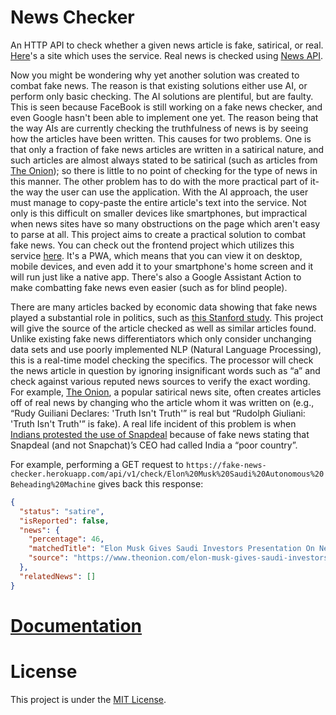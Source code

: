 # News Checker

An HTTP API to check whether a given news article is fake, satirical, or real. [Here](https://news-detector.netlify.com)'s a site which uses the service. Real news is checked using [News API](https://newsapi.org).

Now you might be wondering why yet another solution was created to combat fake news. The reason is that existing solutions either use AI, or perform only basic checking. The AI solutions are plentiful, but are faulty. This is seen because FaceBook is still working on a fake news checker, and even Google hasn't been able to implement one yet. The reason being that the way AIs are currently checking the truthfulness of news is by seeing how the articles have been written. This causes for two problems. One is that only a fraction of fake news articles are written in a satirical nature, and such articles are almost always stated to be satirical (such as articles from [The Onion](https://theonion.com)); so there is little to no point of checking for the type of news in this manner. The other problem has to do with the more practical part of it-the way the user can use the application. With the AI approach, the user must manage to copy-paste the entire article's text into the service. Not only is this difficult on smaller devices like smartphones, but impractical when news sites have so many obstructions on the page which aren't easy to parse at all. This project aims to create a practical solution to combat fake news. You can check out the frontend project which utilizes this service [here](https://news-detector.netlify.com). It's a PWA, which means that you can view it on desktop, mobile devices, and even add it to your smartphone's home screen and it will run just like a native app. There's also a Google Assistant Action to make combatting fake news even easier (such as for blind people).

There are many articles backed by economic data showing that fake news played a substantial role in politics, such as [this Stanford study](https://news.stanford.edu/2017/01/18/stanford-study-examines-fake-news-2016-presidential-election/). This project will give the source of the article checked as well as similar articles found. Unlike existing fake news differentiators which only consider unchanging data sets and use poorly implemented NLP (Natural Language Processing), this is a real-time model checking the specifics. The processor will check the news article in question by ignoring insignificant words such as “a” and check against various reputed news sources to verify the exact wording. For example, [The Onion](https://www.theonion.com), a popular satirical news site, often creates articles off of real news by changing who the article whom it was written on (e.g., “Rudy Guiliani Declares: 'Truth Isn't Truth'” is real but “Rudolph Giuliani: 'Truth Isn't Truth'” is fake). A real life incident of this problem is when [Indians protested the use of Snapdeal](https://economictimes.indiatimes.com/magazines/panache/netizens-muninstall-snapdeal-app-instead-of-snapchat/articleshow/58210180.cms) because of fake news stating that Snapdeal (and not Snapchat)’s CEO had called India a “poor country”.

For example, performing a GET request to `https://fake-news-checker.herokuapp.com/api/v1/check/Elon%20Musk%20Saudi%20Autonomous%20Beheading%20Machine` gives back this response:
```json
{
  "status": "satire",
  "isReported": false,
  "news": {
    "percentage": 46,
    "matchedTitle": "Elon Musk Gives Saudi Investors Presentation On New Autonomous Beheading Machine For Adulterers",
    "source": "https://www.theonion.com/elon-musk-gives-saudi-investors-presentation-on-new-aut-1828339810"
  },
  "relatedNews": []
}
```

# [Documentation](docs/README.md)

# License

This project is under the [MIT License](LICENSE).
